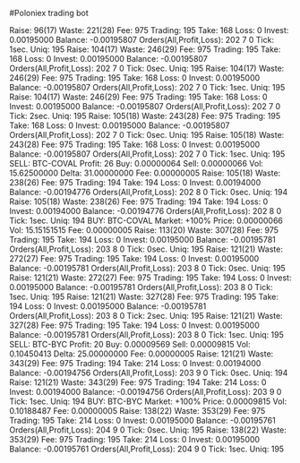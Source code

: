 #Poloniex trading bot

Raise: 96(17) Waste: 221(28) Fee: 975 Trading: 195 Take: 168 Loss: 0 Invest: 0.00195000 Balance: -0.00195807 Orders(All,Profit,Loss): 202 7 0 Tick: 1sec. Uniq: 195
Raise: 104(17) Waste: 246(29) Fee: 975 Trading: 195 Take: 168 Loss: 0 Invest: 0.00195000 Balance: -0.00195807 Orders(All,Profit,Loss): 202 7 0 Tick: 0sec. Uniq: 195
Raise: 104(17) Waste: 246(29) Fee: 975 Trading: 195 Take: 168 Loss: 0 Invest: 0.00195000 Balance: -0.00195807 Orders(All,Profit,Loss): 202 7 0 Tick: 1sec. Uniq: 195
Raise: 104(17) Waste: 246(29) Fee: 975 Trading: 195 Take: 168 Loss: 0 Invest: 0.00195000 Balance: -0.00195807 Orders(All,Profit,Loss): 202 7 0 Tick: 2sec. Uniq: 195
Raise: 105(18) Waste: 243(28) Fee: 975 Trading: 195 Take: 168 Loss: 0 Invest: 0.00195000 Balance: -0.00195807 Orders(All,Profit,Loss): 202 7 0 Tick: 0sec. Uniq: 195
Raise: 105(18) Waste: 243(28) Fee: 975 Trading: 195 Take: 168 Loss: 0 Invest: 0.00195000 Balance: -0.00195807 Orders(All,Profit,Loss): 202 7 0 Tick: 1sec. Uniq: 195
SELL: BTC-COVAL Profit: 26 Buy: 0.00000064 Sell: 0.00000066 Vol: 15.62500000 Delta: 31.00000000 Fee: 0.00000005
Raise: 105(18) Waste: 238(26) Fee: 975 Trading: 194 Take: 194 Loss: 0 Invest: 0.00194000 Balance: -0.00194776 Orders(All,Profit,Loss): 202 8 0 Tick: 0sec. Uniq: 194
Raise: 105(18) Waste: 238(26) Fee: 975 Trading: 194 Take: 194 Loss: 0 Invest: 0.00194000 Balance: -0.00194776 Orders(All,Profit,Loss): 202 8 0 Tick: 1sec. Uniq: 194
BUY: BTC-COVAL Market: +100% Price: 0.00000066 Vol: 15.15151515 Fee: 0.00000005
Raise: 113(20) Waste: 307(28) Fee: 975 Trading: 195 Take: 194 Loss: 0 Invest: 0.00195000 Balance: -0.00195781 Orders(All,Profit,Loss): 203 8 0 Tick: 0sec. Uniq: 195
Raise: 121(21) Waste: 272(27) Fee: 975 Trading: 195 Take: 194 Loss: 0 Invest: 0.00195000 Balance: -0.00195781 Orders(All,Profit,Loss): 203 8 0 Tick: 0sec. Uniq: 195
Raise: 121(21) Waste: 272(27) Fee: 975 Trading: 195 Take: 194 Loss: 0 Invest: 0.00195000 Balance: -0.00195781 Orders(All,Profit,Loss): 203 8 0 Tick: 1sec. Uniq: 195
Raise: 121(21) Waste: 327(28) Fee: 975 Trading: 195 Take: 194 Loss: 0 Invest: 0.00195000 Balance: -0.00195781 Orders(All,Profit,Loss): 203 8 0 Tick: 2sec. Uniq: 195
Raise: 121(21) Waste: 327(28) Fee: 975 Trading: 195 Take: 194 Loss: 0 Invest: 0.00195000 Balance: -0.00195781 Orders(All,Profit,Loss): 203 8 0 Tick: 1sec. Uniq: 195
SELL: BTC-BYC Profit: 20 Buy: 0.00009569 Sell: 0.00009815 Vol: 0.10450413 Delta: 25.00000000 Fee: 0.00000005
Raise: 121(21) Waste: 343(29) Fee: 975 Trading: 194 Take: 214 Loss: 0 Invest: 0.00194000 Balance: -0.00194756 Orders(All,Profit,Loss): 203 9 0 Tick: 0sec. Uniq: 194
Raise: 121(21) Waste: 343(29) Fee: 975 Trading: 194 Take: 214 Loss: 0 Invest: 0.00194000 Balance: -0.00194756 Orders(All,Profit,Loss): 203 9 0 Tick: 1sec. Uniq: 194
BUY: BTC-BYC Market: +100% Price: 0.00009815 Vol: 0.10188487 Fee: 0.00000005
Raise: 138(22) Waste: 353(29) Fee: 975 Trading: 195 Take: 214 Loss: 0 Invest: 0.00195000 Balance: -0.00195761 Orders(All,Profit,Loss): 204 9 0 Tick: 0sec. Uniq: 195
Raise: 138(22) Waste: 353(29) Fee: 975 Trading: 195 Take: 214 Loss: 0 Invest: 0.00195000 Balance: -0.00195761 Orders(All,Profit,Loss): 204 9 0 Tick: 1sec. Uniq: 195
